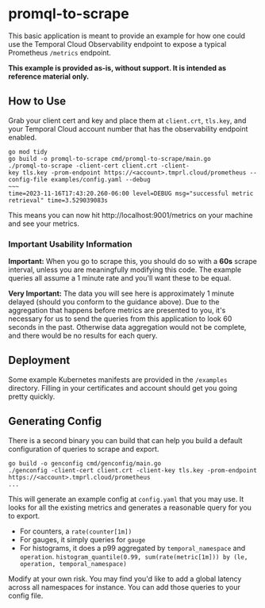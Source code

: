 # promql-to-scrape

This basic application is meant to provide an example for how one could use the Temporal Cloud Observability endpoint to expose a typical Prometheus `/metrics` endpoint.

**This example is provided as-is, without support. It is intended as reference material only.**

## How to Use

Grab your client cert and key and place them at `client.crt`, `tls.key`, and your Temporal Cloud account number that has the observability endpoint enabled.

```
go mod tidy
go build -o promql-to-scrape cmd/promql-to-scrape/main.go
./promql-to-scrape -client-cert client.crt -client-
key tls.key -prom-endpoint https://<account>.tmprl.cloud/prometheus --config-file examples/config.yaml --debug
~~~
time=2023-11-16T17:43:20.260-06:00 level=DEBUG msg="successful metric retrieval" time=3.529039083s
```

This means you can now hit http://localhost:9001/metrics on your machine and see your metrics.

### Important Usability Information

**Important:** When you go to scrape this, you should do so with a **60s** scrape interval, unless you are meaningfully modifying this code. The example queries all assume a 1 minute rate and you'll want these to be equal.

**Very Important:** The data you will see here is approximately 1 minute delayed (should you conform to the guidance above). Due to the aggregation that happens before metrics are presented to you, it's necessary for us to send the queries from this application to look 60 seconds in the past. Otherwise data aggregation would not be complete, and there would be no results for each query.

## Deployment

Some example Kubernetes manifests are provided in the `/examples` directory. Filling in your certificates and account should get you going pretty quickly.

## Generating Config

There is a second binary you can build that can help you build a default configuration of queries to scrape and export. 

```
go build -o genconfig cmd/genconfig/main.go
./genconfig -client-cert client.crt -client-key tls.key -prom-endpoint https://<account>.tmprl.cloud/prometheus 
...
```

This will generate an example config at `config.yaml` that you may use. It looks for all the existing metrics and generates a reasonable query for you to export.
- For counters, a `rate(counter[1m])`
- For gauges, it simply queries for `gauge`
- For histograms, it does a p99 aggregated by `temporal_namespace` and `operation`. `histogram_quantile(0.99, sum(rate(metric[1m])) by (le, operation, temporal_namespace)`

Modify at your own risk. You may find you'd like to add a global latency across all namespaces for instance. You can add those queries to your config file. 

